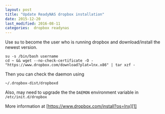 ```yaml
---
layout: post
title: "Update ReadyNAS dropbox installation"
date: 2015-12-20
last_modified: 2016-08-11
categories:  dropbox readynas
---
```


Use su to become the user who is running dropbox and download/install the newest version.

```
su -s /bin/bash username
cd ~ && wget --no-check-certificate -O - "https://www.dropbox.com/download?plat=lnx.x86" | tar xzf -
```

Then you can check the daemon using

```
~/.dropbox-dist/dropboxd
```

Also, may need to upgrade the the `DAEMON` environment variable in `/etc/init.d/dropbox`

More information at [https://www.dropbox.com/install?os=lnx][1]

[1]: https://www.dropbox.com/install?os=lnx

